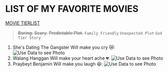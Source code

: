 # LIST OF MY FAVORITE MOVIES
[MOVIE TIERLIST](https://www.FMovies.com)
> ~~Boring.~~  ~~Scary.~~ ~~Predictable Plot.~~
`Family Friendly`
`Unexpected Plot`
`God Tier Story`

  
1. She's Dating The Gangster
Will make you cry 😿:
![Use Data to see Photo](secret-movie-files-episode-2-820.jpeg)
3. Walang Hanggan
Will make your heart ache 💔:
![Use Data to see Photo](Walang_Hanggan-titlecard.jpg)
5. Praybeyt Benjamin 
Will make you laugh 😆:
![Use Data to see Photo](Praybeytbenjofficial.jpg)









